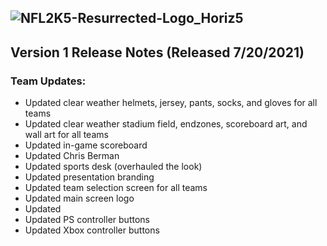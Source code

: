 ## ![NFL2K5-Resurrected-Logo_Horiz5](https://user-images.githubusercontent.com/69597675/125652934-6b21a6c3-e700-4709-8e10-01deb62d37f7.png)

## Version 1 Release Notes (Released 7/20/2021)
### Team Updates:

* Updated clear weather helmets, jersey, pants, socks, and gloves for all teams
* Updated clear weather stadium field, endzones, scoreboard art, and wall art for all teams
* Updated in-game scoreboard
* Updated Chris Berman
* Updated sports desk (overhauled the look)
* Updated presentation branding
* Updated team selection screen for all teams
* Updated main screen logo
* Updated 
* Updated PS controller buttons
* Updated Xbox controller buttons 
